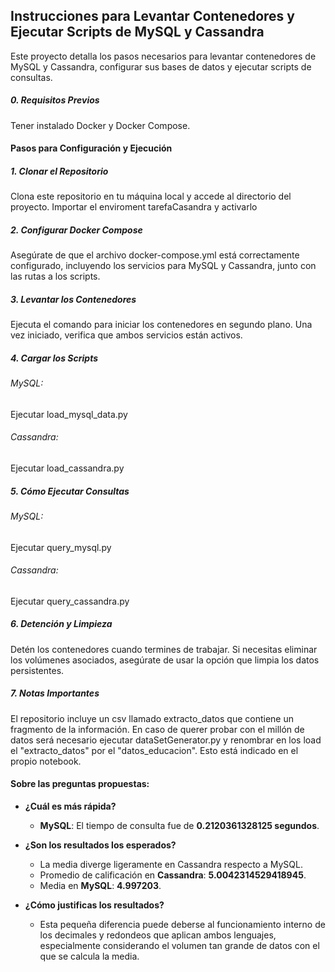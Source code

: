 <h2>Instrucciones para Levantar Contenedores y Ejecutar Scripts de MySQL y Cassandra</h2>
Este proyecto detalla los pasos necesarios para levantar contenedores de MySQL y Cassandra, configurar sus bases de datos y ejecutar scripts de consultas.

<h5>0. Requisitos Previos</h5>
Tener instalado Docker y Docker Compose.<br/>

<h4>Pasos para Configuración y Ejecución</h4>
<h5>1. Clonar el Repositorio</h5>
Clona este repositorio en tu máquina local y accede al directorio del proyecto.
Importar el enviroment tarefaCasandra y activarlo

<h5>2. Configurar Docker Compose</h5>
Asegúrate de que el archivo docker-compose.yml está correctamente configurado, incluyendo los servicios para MySQL y Cassandra, junto con las rutas a los scripts.

<h5>3. Levantar los Contenedores</h5>
Ejecuta el comando para iniciar los contenedores en segundo plano. Una vez iniciado, verifica que ambos servicios están activos.

<h5>4. Cargar los Scripts</h5>
<h6>MySQL:</h6>Ejecutar load_mysql_data.py<br/> 
<h6>Cassandra:</h6> Ejecutar load_cassandra.py

<h5>5. Cómo Ejecutar Consultas</h5>
<h6>MySQL:</h6> Ejecutar query_mysql.py<br/>
<h6>Cassandra:</h6> Ejecutar query_cassandra.py

<h5>6. Detención y Limpieza</h5>
Detén los contenedores cuando termines de trabajar.
Si necesitas eliminar los volúmenes asociados, asegúrate de usar la opción que limpia los datos persistentes.

<h5>7. Notas Importantes</h5>
El repositorio incluye un csv llamado extracto_datos que contiene un fragmento de la información. En caso de querer probar con el millón de datos será necesario ejecutar dataSetGenerator.py y renombrar en los load el "extracto_datos" por el "datos_educacion". Esto está indicado en el propio notebook.


<h4>Sobre las preguntas propuestas:</h4>

- **¿Cuál es más rápida?**
    - **MySQL**: El tiempo de consulta fue de **0.2120361328125 segundos**.

- **¿Son los resultados los esperados?**
    - La media diverge ligeramente en Cassandra respecto a MySQL. 
    - Promedio de calificación en **Cassandra**: **5.0042314529418945**.
    - Media en **MySQL**: **4.997203**.

- **¿Cómo justificas los resultados?**
    - Esta pequeña diferencia puede deberse al funcionamiento interno de los decimales y redondeos que aplican ambos lenguajes, especialmente considerando el volumen tan grande de datos con el que se calcula la media.
